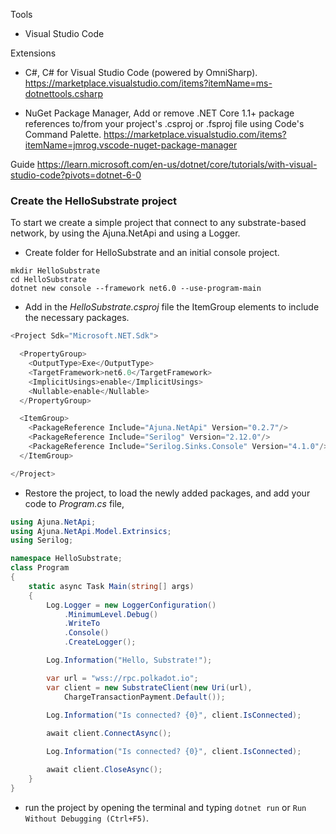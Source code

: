 Tools
- Visual Studio Code

Extensions

- C#, C# for Visual Studio Code (powered by OmniSharp).
    https://marketplace.visualstudio.com/items?itemName=ms-dotnettools.csharp

- NuGet Package Manager, Add or remove .NET Core 1.1+ package references to/from your project's .csproj or .fsproj file using Code's Command Palette.
    https://marketplace.visualstudio.com/items?itemName=jmrog.vscode-nuget-package-manager

Guide https://learn.microsoft.com/en-us/dotnet/core/tutorials/with-visual-studio-code?pivots=dotnet-6-0

<h3>Create the HelloSubstrate project</h3>
<p>To start we create a simple project that connect to any substrate-based network, by using the Ajuna.NetApi and using a Logger.</p>

- Create folder for HelloSubstrate and an initial console project.  

```
mkdir HelloSubstrate
cd HelloSubstrate
dotnet new console --framework net6.0 --use-program-main
```
- Add in the *HelloSubstrate.csproj* file the ItemGroup elements to include the necessary packages.
```csharp
<Project Sdk="Microsoft.NET.Sdk">

  <PropertyGroup>
    <OutputType>Exe</OutputType>
    <TargetFramework>net6.0</TargetFramework>
    <ImplicitUsings>enable</ImplicitUsings>
    <Nullable>enable</Nullable>
  </PropertyGroup>

  <ItemGroup>
    <PackageReference Include="Ajuna.NetApi" Version="0.2.7"/>
    <PackageReference Include="Serilog" Version="2.12.0"/>
    <PackageReference Include="Serilog.Sinks.Console" Version="4.1.0"/>
  </ItemGroup>

</Project>
  ```
- Restore the project, to load the newly added packages, and add your code to *Program.cs* file,

```csharp
using Ajuna.NetApi;
using Ajuna.NetApi.Model.Extrinsics;
using Serilog;

namespace HelloSubstrate;
class Program
{
    static async Task Main(string[] args)
    {
        Log.Logger = new LoggerConfiguration()
            .MinimumLevel.Debug()
            .WriteTo
            .Console()
            .CreateLogger();

        Log.Information("Hello, Substrate!");

        var url = "wss://rpc.polkadot.io";
        var client = new SubstrateClient(new Uri(url), 
            ChargeTransactionPayment.Default());
        
        Log.Information("Is connected? {0}", client.IsConnected);

        await client.ConnectAsync();

        Log.Information("Is connected? {0}", client.IsConnected);

        await client.CloseAsync();
    }
}
  ```
- run the project by opening the terminal and typing ```dotnet run``` or ```Run Without Debugging (Ctrl+F5)```.
